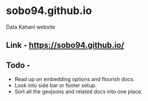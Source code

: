 # sobo94.github.io
Data Kahani website

## Link - https://sobo94.github.io/

## Todo - 
- Read up on embedding options and flourish docs. 
- Look into side bar or footer setup.
- Sort all the geojsons and related docs into one place.